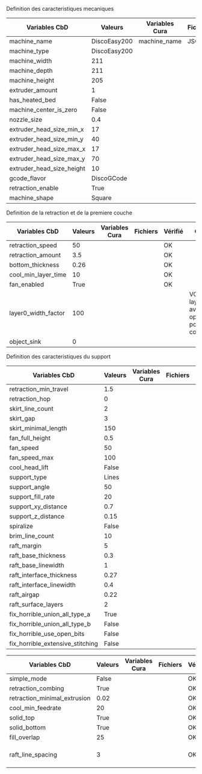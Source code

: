 

Definition des caracteristiques mecaniques

Variables CbD                 | Valeurs       | Variables Cura | Fichiers | Vérifié | Commentaire
------------------------------|---------------|----------------|----------|---------|------------
machine_name                  | DiscoEasy200  | machine_name   | JSON     |  OK     | 
machine_type                  | DiscoEasy200  |                |          |  OK     | 
machine_width                 | 211           |                |          |  OK     | 
machine_depth                 | 211           |                |          |  OK     | 
machine_height                | 205           |                |          |  OK     | 
extruder_amount               | 1             |                |          |  OK     | 
has_heated_bed                | False         |                |          |  OK     | 
machine_center_is_zero        | False         |                |          |  OK     | 
nozzle_size                   | 0.4           |                |          |  OK     | 
extruder_head_size_min_x      | 17            |                |          |  OK     | 
extruder_head_size_min_y      | 40            |                |          |  OK     | 
extruder_head_size_max_x      | 17            |                |          |  OK     | 
extruder_head_size_max_y      | 70            |                |          |  OK     |  
extruder_head_size_height     | 10            |                |          |  OK     | 
gcode_flavor                  | DiscoGCode    |                |          |  OK     | 
retraction_enable             | True          |                |          |  OK     | 
machine_shape                 | Square        |                |          |         | 

Definition de la retraction et de la premiere couche

Variables CbD                 | Valeurs       | Variables Cura | Fichiers | Vérifié | Commentaire
------------------------------|---------------|----------------|----------|---------|------------
retraction_speed              | 50            |                |          |  OK     | 
retraction_amount             | 3.5           |                |          |  OK     | 
bottom_thickness              | 0.26          |                |          |  OK     | 
cool_min_layer_time           | 10            |                |          |  OK     | 
fan_enabled                   | True          |                |          |  OK     | 
layer0_width_factor           | 100           |                |          |         |VOIR si layer_0_z_overlap avec une opération pour le pourcentage correspond
object_sink                   | 0             |                |          |         | 

Definition des caracteristiques du support

Variables CbD                    | Valeurs    | Variables Cura | Fichiers | Vérifié | Commentaire
---------------------------------|------------|----------------|----------|---------|------------
retraction_min_travel            | 1.5        |                |          |  OK     | 
retraction_hop                   | 0          |                |          |  OK     | 
skirt_line_count                 | 2          |                |          |  OK     | 
skirt_gap                        | 3          |                |          |  OK     | 
skirt_minimal_length             | 150        |                |          |  OK     | 
fan_full_height                  | 0.5        |                |          |  OK     | 
fan_speed                        | 50         |                |          |  OK     | 
fan_speed_max                    | 100        |                |          |  OK     | 
cool_head_lift                   | False      |                |          |  OK     | 
support_type                     | Lines      |                |          |  OK     | 
support_angle                    | 50         |                |          |  OK     | 
support_fill_rate                | 20         |                |          |  OK     | 
support_xy_distance              | 0.7        |                |          |  OK     | 
support_z_distance               | 0.15       |                |          |  OK     | 
spiralize                        | False      |                |          |  OK     | 
brim_line_count                  | 10         |                |          |  OK     | 
raft_margin                      | 5          |                |          |  OK     |
raft_base_thickness              | 0.3        |                |          |  OK     | 
raft_base_linewidth              | 1          |                |          |  OK     | 
raft_interface_thickness         | 0.27       |                |          |  OK     | 
raft_interface_linewidth         | 0.4        |                |          |  OK     | 
raft_airgap                      | 0.22       |                |          |  OK     | 
raft_surface_layers              | 2          |                |          |  OK     | 
fix_horrible_union_all_type_a    | True       |                |          |  OK     | 
fix_horrible_union_all_type_b    | False      |                |          |  OK     | 
fix_horrible_use_open_bits       | False      |                |          |  OK     | 
fix_horrible_extensive_stitching | False      |                |          |  OK     | 

Variables CbD                    | Valeurs    | Variables Cura | Fichiers | Vérifié | Commentaire
---------------------------------|------------|----------------|----------|---------|------------
simple_mode                      | False      |                |          |  OK     | 
retraction_combing               | True       |                |          |  OK     | 
retraction_minimal_extrusion     | 0.02       |                |          |  OK     | 
cool_min_feedrate                | 20         |                |          |  OK     | 
solid_top                        | True       |                |          |  OK     | 
solid_bottom                     | True       |                |          |  OK     | 
fill_overlap                     | 25         |                |          |  OK     | 
raft_line_spacing                | 3          |                |          |  OK     |raft_interface_line_spacing raft_base_line_spacing raft_surface_line_spacin

